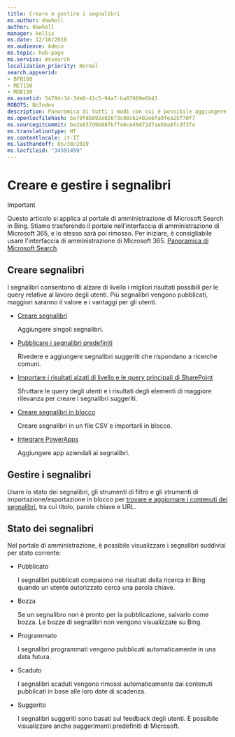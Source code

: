 ```yaml
---
title: Creare e gestire i segnalibri
ms.author: dawholl
author: dawholl
manager: kellis
ms.date: 12/18/2018
ms.audience: Admin
ms.topic: hub-page
ms.service: mssearch
localization_priority: Normal
search.appverid:
- BFB160
- MET150
- MOE150
ms.assetid: 5479dc34-3de0-41c5-94a7-ba87069e6b43
ROBOTS: NoIndex
description: Panoramica di tutti i modi con cui è possibile aggiungere e creare segnalibri per i risultati di lavoro di Microsoft Search
ms.openlocfilehash: 5e79fdb892e02673c08c62402e6fa0fea25f70f7
ms.sourcegitcommit: be2e837d9b087bffe6ce40d72d7ae58a8fcdf3fe
ms.translationtype: HT
ms.contentlocale: it-IT
ms.lasthandoff: 05/30/2019
ms.locfileid: "34591459"
---
```

# <a name="create-and-manage-bookmarks"></a>Creare e gestire i segnalibri

> [!IMPORTANT]
> Questo articolo si applica al portale di amministrazione di Microsoft Search in Bing. Stiamo trasferendo il portale nell’interfaccia di amministrazione di Microsoft 365, e lo stesso sarà poi rimosso. Per iniziare, è consigliabile usare l'interfaccia di amministrazione di Microsoft 365. [Panoramica di Microsoft Search](overview-microsoft-search.md).
    
## <a name="create-bookmarks"></a>Creare segnalibri

I segnalibri consentono di alzare di livello i migliori risultati possibili per le query relative al lavoro degli utenti. Più segnalibri vengono pubblicati, maggiori saranno il valore e i vantaggi per gli utenti.
  
- [Creare segnalibri](create-bookmarks.md)
    
    Aggiungere singoli segnalibri.
    
- [Pubblicare i segnalibri predefiniti](publish-default-bookmarks.md)
    
    Rivedere e aggiungere segnalibri suggeriti che rispondano a ricerche comuni.
    
- [Importare i risultati alzati di livello e le query principali di SharePoint](import-sharepoint-promoted-results-and-top-queries.md)
    
    Sfruttare le query degli utenti e i risultati degli elementi di maggiore rilevanza per creare i segnalibri suggeriti.
    
- [Creare segnalibri in blocco](bulk-create-bookmarks.md)
    
    Creare segnalibri in un file CSV e importarli in blocco.
    
- [Integrare PowerApps](integrate-powerapps.md)
    
    Aggiungere app aziendali ai segnalibri.
    
## <a name="manage-bookmarks"></a>Gestire i segnalibri

Usare lo stato dei segnalibri, gli strumenti di filtro e gli strumenti di importazione/esportazione in blocco per [trovare e aggiornare i contenuti dei segnalibri](manage-bookmarks.md), tra cui titolo, parole chiave e URL.
  
## <a name="bookmark-status"></a>Stato dei segnalibri

Nel portale di amministrazione, è possibile visualizzare i segnalibri suddivisi per stato corrente:
  
- Pubblicato
    
    I segnalibri pubblicati compaiono nei risultati della ricerca in Bing quando un utente autorizzato cerca una parola chiave.
    
- Bozza
    
    Se un segnalibro non è pronto per la pubblicazione, salvarlo come bozza. Le bozze di segnalibri non vengono visualizzate su Bing.
    
- Programmato
    
    I segnalibri programmati vengono pubblicati automaticamente in una data futura.
    
- Scaduto
    
    I segnalibri scaduti vengono rimossi automaticamente dai contenuti pubblicati in base alle loro date di scadenza.
    
- Suggerito
    
    I segnalibri suggeriti sono basati sul feedback degli utenti. È possibile visualizzare anche suggerimenti predefiniti di Microsoft.

  

